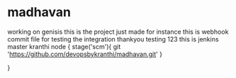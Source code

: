 # madhavan
working on genisis
this is the project just made for instance
this is webhook commit file for testing the integration
thankyou
testing 123 this is 
jenkins
master kranthi
node  {
    stage('scm'){
        git  'https://github.com/devopsbykranthi/madhavan.git'
    }

}